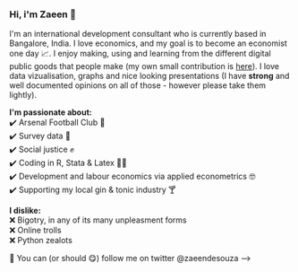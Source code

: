 ### Hi, i'm Zaeen 👋

I'm an international development consultant who is currently based in Bangalore, India. I love economics, and my goal is to become an economist one day 📈. I enjoy making, using and learning from the different digital public goods that people make  (my own small contribution is [here](https://zaeendesouza.shinyapps.io/ODK2Doc/)). I love data vizualisation, graphs and nice looking presentations (I have **strong** and well documented opinions on all of those - however please take them lightly).


**I'm passionate about:**  
✔️ Arsenal Football Club 🔴  
✔️ Survey data 📄  
✔️ Social justice ✊  
✔️ Coding in R, Stata & Latex 👨‍💻  
✔️ Development and labour economics via applied econometrics 🤓    
✔️ Supporting my local gin & tonic industry 🍸  

**I dislike:**  
❌ Bigotry, in any of its many unpleasment forms  
❌ Online trolls  
❌ Python zealots  
 
 
📢 You can (or should 😋) follow me on twitter @zaeendesouza
-->
